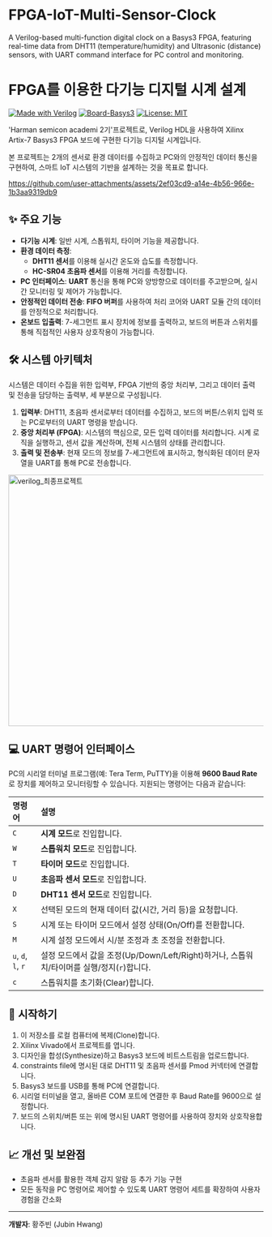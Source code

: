# FPGA-IoT-Multi-Sensor-Clock
A Verilog-based multi-function digital clock on a Basys3 FPGA, featuring real-time data from DHT11 (temperature/humidity) and Ultrasonic (distance) sensors, with UART command interface for PC control and monitoring.

# FPGA를 이용한 다기능 디지털 시계 설계

[![Made with Verilog](https://img.shields.io/badge/Made%20with-Verilog-1f425f.svg)](https://verilog.org/)
[![Board-Basys3](https://img.shields.io/badge/FPGA%20Board-Basys3-blue.svg)](https://digilent.com/reference/programmable-logic/basys-3/start)
[![License: MIT](https://img.shields.io/badge/License-MIT-yellow.svg)](https://opensource.org/licenses/MIT)

'Harman semicon academi 2기'프로젝트로, Verilog HDL을 사용하여 Xilinx Artix-7 Basys3 FPGA 보드에 구현한 다기능 디지털 시계입니다.

본 프로젝트는 2개의 센서로 환경 데이터를 수집하고 PC와의 안정적인 데이터 통신을 구현하여, 스마트 IoT 시스템의 기반을 설계하는 것을 목표로 합니다.

https://github.com/user-attachments/assets/2ef03cd9-a14e-4b56-966e-1b3aa9319db9


## ✨ 주요 기능

* **다기능 시계**: 일반 시계, 스톱워치, 타이머 기능을 제공합니다.
* **환경 데이터 측정**:
    * **DHT11 센서**를 이용해 실시간 온도와 습도를 측정합니다.
    * **HC-SR04 초음파 센서**를 이용해 거리를 측정합니다.
* **PC 인터페이스**: **UART** 통신을 통해 PC와 양방향으로 데이터를 주고받으며, 실시간 모니터링 및 제어가 가능합니다.
* **안정적인 데이터 전송**: **FIFO 버퍼**를 사용하여 처리 코어와 UART 모듈 간의 데이터를 안정적으로 처리합니다.
* **온보드 입출력**: 7-세그먼트 표시 장치에 정보를 출력하고, 보드의 버튼과 스위치를 통해 직접적인 사용자 상호작용이 가능합니다.

## 🛠️ 시스템 아키텍처

시스템은 데이터 수집을 위한 입력부, FPGA 기반의 중앙 처리부, 그리고 데이터 출력 및 전송을 담당하는 출력부, 세 부분으로 구성됩니다.

1.  **입력부**: DHT11, 초음파 센서로부터 데이터를 수집하고, 보드의 버튼/스위치 입력 또는 PC로부터의 UART 명령을 받습니다.
2.  **중앙 처리부 (FPGA)**: 시스템의 핵심으로, 모든 입력 데이터를 처리합니다. 시계 로직을 실행하고, 센서 값을 계산하며, 전체 시스템의 상태를 관리합니다.
3.  **출력 및 전송부**: 현재 모드의 정보를 7-세그먼트에 표시하고, 형식화된 데이터 문자열을 UART를 통해 PC로 전송합니다.

<img width="1070" height="496" alt="verilog_최종프로젝트" src="https://github.com/user-attachments/assets/2b217596-094b-4710-93f6-abdfcfe50d6c" />


## 💻 UART 명령어 인터페이스

PC의 시리얼 터미널 프로그램(예: Tera Term, PuTTY)을 이용해 **9600 Baud Rate**로 장치를 제어하고 모니터링할 수 있습니다. 지원되는 명령어는 다음과 같습니다:

| 명령어 | 설명 |
| :--- | :--- |
| `C` | **시계 모드**로 진입합니다. |
| `W` | **스톱워치 모드**로 진입합니다. |
| `T` | **타이머 모드**로 진입합니다. |
| `U` | **초음파 센서 모드**로 진입합니다. |
| `D` | **DHT11 센서 모드**로 진입합니다. |
| `X` | 선택된 모드의 현재 데이터 값(시간, 거리 등)을 요청합니다. |
| `S` | 시계 또는 타이머 모드에서 설정 상태(On/Off)를 전환합니다. |
| `M` | 시계 설정 모드에서 시/분 조정과 초 조정을 전환합니다. |
| `u`, `d`, `l`, `r` | 설정 모드에서 값을 조정(Up/Down/Left/Right)하거나, 스톱워치/타이머를 실행/정지(`r`)합니다. |
| `c` | 스톱워치를 초기화(Clear)합니다. |

## 🚀 시작하기

1.  이 저장소를 로컬 컴퓨터에 복제(Clone)합니다.
2.  Xilinx Vivado에서 프로젝트를 엽니다.
3.  디자인을 합성(Synthesize)하고 Basys3 보드에 비트스트림을 업로드합니다.
4.  constraints file에 명시된 대로 DHT11 및 초음파 센서를 Pmod 커넥터에 연결합니다.
5.  Basys3 보드를 USB를 통해 PC에 연결합니다.
6.  시리얼 터미널을 열고, 올바른 COM 포트에 연결한 후 Baud Rate를 9600으로 설정합니다.
7.  보드의 스위치/버튼 또는 위에 명시된 UART 명령어를 사용하여 장치와 상호작용합니다.

## 📈 개선 및 보완점

* 초음파 센서를 활용한 객체 감지 알람 등 추가 기능 구현
* 모든 동작을 PC 명령어로 제어할 수 있도록 UART 명령어 세트를 확장하여 사용자 경험을 간소화

---

**개발자**: 황주빈 (Jubin Hwang)
